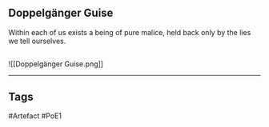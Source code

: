 ## Doppelgänger Guise
Within each of us exists a being of pure malice,
held back only by the lies we tell ourselves.
##
![[Doppelgänger Guise.png]]

---
## Tags
#Artefact
#PoE1